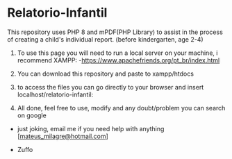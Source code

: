 # Relatorio-Infantil

This repository uses PHP 8 and mPDF(PHP Library) to assist in the process of creating a child's individual report. (before kindergarten, age 2-4)

1. To use this page you will need to run a local server on your machine, i recommend XAMPP:
-https://www.apachefriends.org/pt_br/index.html

2. You can download this repository and paste to xampp/htdocs

3. to access the files you can go directly to your browser and insert localhost/relatorio-infantil:

4. All done, feel free to use, modify and any doubt/problem you can search on google 
- just joking, email me if you need help with anything [mateus_milagre@hotmail.com]


- Zuffo
